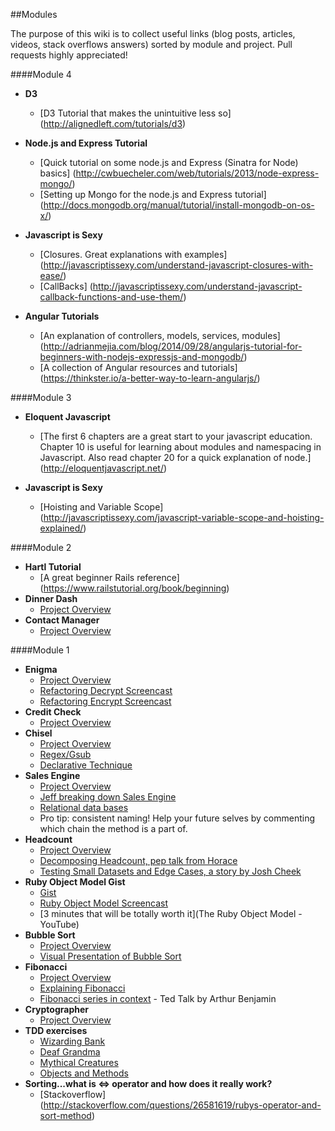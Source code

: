 ##Modules

The purpose of this wiki is to collect useful links (blog posts, articles, videos, stack overflows answers) sorted by
module and project. Pull requests highly appreciated!

####Module 4
* **D3**
  - [D3 Tutorial that makes the unintuitive less so] (http://alignedleft.com/tutorials/d3)

* **Node.js and Express Tutorial**
  - [Quick tutorial on some node.js and Express (Sinatra for Node) basics]  (http://cwbuecheler.com/web/tutorials/2013/node-express-mongo/)
  - [Setting up Mongo for the node.js and Express tutorial] (http://docs.mongodb.org/manual/tutorial/install-mongodb-on-os-x/)

* **Javascript is Sexy**
  - [Closures. Great explanations with examples] (http://javascriptissexy.com/understand-javascript-closures-with-ease/)
  - [CallBacks] (http://javascriptissexy.com/understand-javascript-callback-functions-and-use-them/)

* **Angular Tutorials**
  - [An explanation of controllers, models, services, modules] (http://adrianmejia.com/blog/2014/09/28/angularjs-tutorial-for-beginners-with-nodejs-expressjs-and-mongodb/)
  - [A collection of Angular resources and tutorials] (https://thinkster.io/a-better-way-to-learn-angularjs/)

####Module 3
* **Eloquent Javascript**
  - [The first 6 chapters are a great start to your javascript education. Chapter 10 is useful for learning about modules and namespacing in Javascript. Also read chapter 20 for a quick explanation of node.] (http://eloquentjavascript.net/)

* **Javascript is Sexy**
  - [Hoisting and Variable Scope] (http://javascriptissexy.com/javascript-variable-scope-and-hoisting-explained/)


####Module 2
* **Hartl Tutorial**
  - [A great beginner Rails reference] (https://www.railstutorial.org/book/beginning)
* **Dinner Dash**
  - [Project Overview](http://tutorials.jumpstartlab.com/projects/dinner_dash.html)
* **Contact Manager**
  - [Project Overview](http://tutorials.jumpstartlab.com/projects/contact_manager.html)


####Module 1
* **Enigma**
  - [Project Overview](https://github.com/turingschool/enigma)
  - [Refactoring Decrypt Screencast](https://s3.amazonaws.com/josh.cheek/screencasts/Enigma-decryption.mp4)
  - [Refactoring Encrypt Screencast](https://s3.amazonaws.com/josh.cheek/screencasts/Enigma-refactor-encryption-2.mp4)
* **Credit Check**
  - [Project Overview](https://github.com/turingschool/challenges/blob/master/credit_check.markdown)
* **Chisel**
  - [Project Overview](https://github.com/JumpstartLab/curriculum/blob/master/source/projects/chisel.markdown)
  - [Regex/Gsub](http://stackoverflow.com/questions/3699459/conditionally-strip-html-node-regexp-gsub)
  - [Declarative Technique](https://vimeo.com/131588133)
* **Sales Engine**
  - [Project Overview](http://tutorials.jumpstartlab.com/projects/sales_engine.html)
  - [Jeff breaking down Sales Engine](https://vimeo.com/117419652)
  - [Relational data bases](https://www.youtube.com/watch?v=NvrpuBAMddw)
  - Pro tip: consistent naming! Help your future selves by commenting which chain the method is a part of.
* **Headcount**
  - [Project Overview](https://github.com/turingschool/curriculum/blob/master/source/projects/headcount.markdown)
  - [Decomposing Headcount, pep talk from Horace](https://gist.github.com/worace/e5da37c9723dc087c84c)
  - [Testing Small Datasets and Edge Cases, a story by Josh Cheek](https://github.com/turingschool/lesson_plans/blob/master/ruby_01-object_oriented_programming_with_ruby/testing_with_small_datasets%E2%80%A6_the_fictional_story_of_a_plumber_who_learns_about_fixtures_mocks_and_stubs_and_ignoring_all_that_shit_and_simplifying_your_design_instead.markdown)
* **Ruby Object Model Gist**
  - [Gist](https://gist.github.com/JoshCheek/8ea9796b823e8fbbc019)
  - [Ruby Object Model Screencast](https://s3.amazonaws.com/josh.cheek/screencasts/object-model-bindings-locals-the-stack.mp4)
  - [3 minutes that will be totally worth it](The Ruby Object Model - YouTube)
* **Bubble Sort**
  - [Project Overview](https://github.com/turingschool/challenges/blob/master/bubble_sort.markdown)
  - [Visual Presentation of Bubble Sort](https://www.youtube.com/watch?v=lyZQPjUT5B4)
* **Fibonacci**
  - [Project Overview](https://github.com/turingschool/challenges/blob/master/fibber.markdown)
  - [Explaining Fibonacci](https://www.youtube.com/watch?v=HsoStYDLy20)
  - [Fibonacci series in context](https://www.youtube.com/watch?v=SjSHVDfXHQ4) - Ted Talk by Arthur Benjamin
* **Cryptographer**
  - [Project Overview](https://github.com/turingschool/challenges/blob/master/cryptographer.markdown)
* **TDD exercises**
  - [Wizarding Bank](https://github.com/turingschool/challenges/blob/master/wizarding_bank.markdown)
  - [Deaf Grandma](https://github.com/turingschool/challenges/blob/master/deaf_grandma.markdown)
  - [Mythical Creatures](https://github.com/turingschool/ruby-exercises/tree/master/mythical-creatures)
  - [Objects and Methods](https://github.com/turingschool/ruby-exercises/tree/master/objects-and-methods)
* **Sorting...what is <=> operator and how does it really work?**
  - [Stackoverflow] (http://stackoverflow.com/questions/26581619/rubys-operator-and-sort-method)
